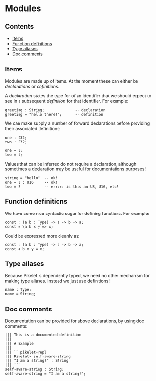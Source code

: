 # Modules

## Contents

- [Items](#items)
- [Function definitions](#function-definitions)
- [Type aliases](#type-aliases)
- [Doc comments](#doc-comments)

## Items

Modules are made up of items. At the moment these can either be _declarations_
or _definitions_.

A _declaration_ states the type for of an identifier that we should
expect to see in a subsequent _definition_ for that identifier. For example:

```pikelet
greeting : String;              -- declaration
greeting = "hello there!";      -- definition
```

We can make supply a number of forward declarations before providing their
associated definitions:

```pikelet
one : I32;
two : I32;

one = 1;
two = 1;
```

Values that can be inferred do not require a declaration, although sometimes a
declaration may be useful for documentations purposes!

```pikelet
string = "hello"  -- ok!
one = 1 : U16     -- ok!
two = 2           -- error: is this an U8, U16, etc?
```

## Function definitions

We have some nice syntactic sugar for defining functions. For example:

```pikelet
const : (a b : Type) -> a -> b -> a;
const = \a b x y => x;
```

Could be expressed more cleanly as:

```pikelet
const : (a b : Type) -> a -> b -> a;
const a b x y = x;
```

## Type aliases

Because Pikelet is dependently typed, we need no other mechanism for making
type aliases. Instead we just use definitions!

```pikelet
name : Type;
name = String;
```

## Doc comments

Documentation can be provided for above declarations, by using doc comments:

```pikelet
||| This is a documented definition
|||
||| # Example
|||
||| ```pikelet-repl
||| Pikelet> self-aware-string
||| "I am a string!" : String
||| ```
self-aware-string : String;
self-aware-string = "I am a string!";
```
